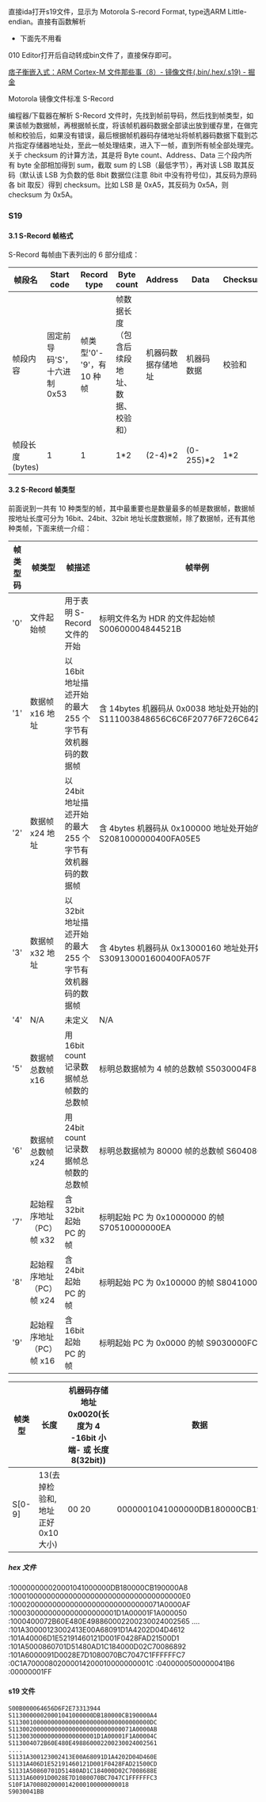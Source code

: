 直接ida打开s19文件，显示为 Motorola S-record Format, type选ARM Little-endian。直接有函数解析 

- 下面先不用看


010 Editor打开后自动转成bin文件了，直接保存即可。

[痞子衡嵌入式：ARM Cortex-M 文件那些事（8）- 镜像文件(.bin/.hex/.s19) - 掘金](https://juejin.cn/post/6964716708204380173)

Motorola 镜像文件标准 S-Record

编程器/下载器在解析 S-Record 文件时，先找到帧前导码，然后找到帧类型，如果该帧为数据帧，再根据帧长度，将该帧机器码数据全部读出放到缓存里，在做完帧和校验后，如果没有错误，最后根据帧机器码存储地址将帧机器码数据下载到芯片指定存储器地址处，至此一帧处理结束，进入下一帧，直到所有帧全部处理完。
关于 checksum 的计算方法，其是将 Byte count、Address、Data 三个段内所有 byte 全部相加得到 sum，截取 sum 的 LSB（最低字节），再对该 LSB 取其反码（默认该 LSB 为负数的低 8bit 数据位(注意 8bit 中没有符号位)，其反码为原码各 bit 取反）得到 checksum。比如 LSB 是 0xA5，其反码为 0x5A，则 checksum 为 0x5A。

### S19

#### 3.1 S-Record 帧格式

S-Record 每帧由下表列出的 6 部分组成：

| 帧段名          | Start code                   | Record type               | Byte count                                 | Address            | Data       | Checksum |
| --------------- | ---------------------------- | ------------------------- | ------------------------------------------ | ------------------ | ---------- | -------- |
| 帧段内容        | 固定前导码'S'，十六进制 0x53 | 帧类型'0'-'9'，有 10 种帧 | 帧数据长度（包含后续段地址、数据、校验和） | 机器码数据存储地址 | 机器码数据 | 校验和   |
| 帧段长度(bytes) | 1                            | 1                         | 1\*2                                       | (2-4)\*2           | (0-255)\*2 | 1\*2     |

#### 3.2 S-Record 帧类型

前面说到一共有 10 种类型的帧，其中最重要也是数量最多的帧是数据帧，数据帧按地址长度可分为 16bit、24bit、32bit 地址长度数据帧，除了数据帧，还有其他种类帧，下面来统一介绍：

| 帧类型码 | 帧类型                   | 帧描述                                                   | 帧举例                                                                               |
| -------- | ------------------------ | -------------------------------------------------------- | ------------------------------------------------------------------------------------ |
| '0'      | 文件起始帧               | 用于表明 S-Record 文件的开始                             | 标明文件名为 HDR 的文件起始帧 S00600004844521B                                       |
| '1'      | 数据帧 x16 地址          | 以 16bit 地址描述开始的最大 255 个字节有效机器码的数据帧 | 含 14bytes 机器码从 0x0038 地址处开始的数据帧 S111003848656C6C6F20776F726C642E0A0042 |
| '2'      | 数据帧 x24 地址          | 以 24bit 地址描述开始的最大 255 个字节有效机器码的数据帧 | 含 4bytes 机器码从 0x100000 地址处开始的数据帧 S2081000000400FA05E5                  |
| '3'      | 数据帧 x32 地址          | 以 32bit 地址描述开始的最大 255 个字节有效机器码的数据帧 | 含 4bytes 机器码从 0x13000160 地址处开始的数据帧 S309130001600400FA057F              |
| '4'      | N/A                      | 未定义                                                   | N/A                                                                                  |
| '5'      | 数据帧总数帧 x16         | 用 16bit count 记录数据帧总帧数的总数帧                  | 标明总数据帧为 4 帧的总数帧 S5030004F8                                               |
| '6'      | 数据帧总数帧 x24         | 用 24bit count 记录数据帧总帧数的总数帧                  | 标明总数据帧为 80000 帧的总数帧 S604080000F3                                         |
| '7'      | 起始程序地址（PC）帧 x32 | 含 32bit 起始 PC 的帧                                    | 标明起始 PC 为 0x10000000 的帧 S70510000000EA                                        |
| '8'      | 起始程序地址（PC）帧 x24 | 含 24bit 起始 PC 的帧                                    | 标明起始 PC 为 0x100000 的帧 S804100000EB                                            |
| '9'      | 起始程序地址（PC）帧 x16 | 含 16bit 起始 PC 的帧                                    | 标明起始 PC 为 0x0000 的帧 S9030000FC                                                |

| 帧类型 | 长度                              | 机器码存储地址 0x0020(长度为 4 -16bit 小端- 或 长度 8(32bit)) | 数据                             | 校验和 |
| ------ | --------------------------------- | ------------------------------------------------------------- | -------------------------------- | -------------------------- |
| S[0-9] | 13(去掉检验和,地址正好 0x10 大小) | 00 20                                                         | 0000001041000000DB180000CB190000 | A4                         |

##### hex 文件

:100000000020001041000000DB180000CB190000A8
:1000100000000000000000000000000000000000E0
:10002000000000000000000000000000071A0000AF
:1000300000000000000000001D1A00001F1A000050
:1000400072B60E480E498860002200230024002565
....
:101A30000123002413E00A68091D1A4202D04D4612
:101A40006D1E52191460121D001F0428FAD21500D1
:101A5000860701D51480AD1C184000D02C70086892
:101A6000091D0028E7D1080070BC7047C1FFFFFFC7
:0C1A70000802000014200010000000001C
:0400000500000041B6
:00000001FF

#### s19 文件

```
S00B000064656D6F2E73313944
S11300000020001041000000DB180000CB190000A4
S113001000000000000000000000000000000000DC
S1130020000000000000000000000000071A0000AB
S113003000000000000000001D1A00001F1A00004C
S113004072B60E480E498860002200230024002561
....
S1131A300123002413E00A68091D1A4202D04D460E
S1131A406D1E52191460121D001F0428FAD21500CD
S1131A50860701D51480AD1C184000D02C7008688E
S1131A60091D0028E7D1080070BC7047C1FFFFFFC3
S10F1A7008020000142000100000000018
S9030041BB
```
